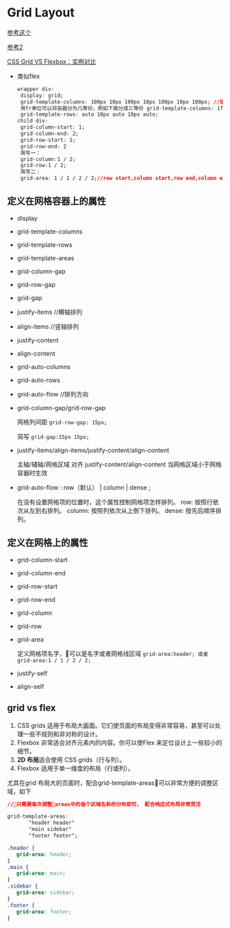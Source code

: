# Grid Layout

[参考这个](https://www.jianshu.com/p/d183265a8dad)

[参考2](http://www.css88.com/archives/8512)

[CSS Grid VS Flexbox：实例对比](https://www.jianshu.com/p/6262c3e48443)

- 类似flex

  ```css
  wrapper div:
   display: grid;
   grid-template-columns: 100px 10px 100px 10px 100px 10px 100px; //设置列宽度，有几个值就有几列，auto时自动填充剩余的宽度，
   用fr单位可以将容器分为几等份，例如下面分成三等份 grid-template-columns: 1fr 1fr 1fr;
   grid-template-rows: auto 10px auto 10px auto;
  child div:
   grid-column-start: 1;
   grid-column-end: 2;
   grid-row-start: 1;
   grid-row-end: 2
   简写一：
   grid-column:1 / 2;
   grid-row:1 / 2;
   简写二：
   grid-area: 1 / 1 / 2 / 2;//row start,column start,row end,column end

  ```

## 定义在网格容器上的属性

- display
- grid-template-columns
- grid-template-rows
- grid-template-areas
- grid-column-gap
- grid-row-gap

- grid-gap
- justify-items //横轴排列
- align-items //竖轴排列
- justify-content
- align-content
- grid-auto-columns
- grid-auto-rows
- grid-auto-flow //排列方向
- grid-column-gap/grid-row-gap

  网格列间距 `grid-row-gap: 15px;`

  简写 `grid-gap:15px 15px;`
- justify-items/align-items/justify-content/align-content

  主轴/辅轴/网格区域 对齐
  justify-content/align-content 当网格区域小于网格容器时生效
- grid-auto-flow : row（默认） | column | dense ;

  在没有设置网格项的位置时，这个属性控制网格项怎样排列。
  row: 按照行依次从左到右排列。
  column: 按照列依次从上倒下排列。
  dense: 按先后顺序排列。

## 定义在网格上的属性

- grid-column-start

- grid-column-end

- grid-row-start

- grid-row-end

- grid-column

- grid-row

- grid-area

  定义网格项名字，可以是名字或者网格线区域
  `grid-area:header; 或者 grid-area:1 / 1 / 2 / 2;`

- justify-self

- align-self

## grid vs flex

 1. CSS grids 适用于布局大画面。它们使页面的布局变得非常容易，甚至可以处理一些不规则和非对称的设计。
 2. Flexbox 非常适合对齐元素内的内容。你可以使Flex 来定位设计上一些较小的细节。
 3. **2D 布局**适合使用 CSS grids（行与列）。
 4. Flexbox 适用于单一维度的布局（行或列）。

 尤其在grid 布局大的页面时，配合grid-template-areas可以非常方便的调整区域，如下

 ```css
 //只需要每次调整areas中的各个区域名称的分布即可， 配合响应式布局非常灵活

grid-template-areas:
        "header header"
        "main sidebar"
        "footer footer";

.header {
    grid-area: header;
}
.main {
    grid-area: main;
}
.sidebar {
    grid-area: sidebar;
}
.footer {
    grid-area: footer;
}

 ```
